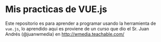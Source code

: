 # Mis practicas de VUE.js

Este repositorio es para aprender a programar usando la herramienta de `vue.js`, lo aprendido aqui 
es proviene de un curso que dio el Sr. Juan Andrés (@juanwmedia) en http://wmedia.teachable.com/
